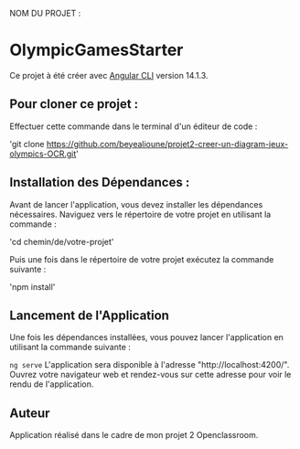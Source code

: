 NOM DU PROJET : 
# OlympicGamesStarter

Ce projet à été créer avec  [Angular CLI](https://github.com/angular/angular-cli) version 14.1.3.

## Pour cloner ce projet : 

Effectuer cette commande dans le terminal d'un éditeur de code : 

'git clone https://github.com/beyealioune/projet2-creer-un-diagram-jeux-olympics-OCR.git'


## Installation des Dépendances : 

Avant de lancer l'application, vous devez installer les dépendances nécessaires. Naviguez vers le répertoire de votre projet en utilisant la commande : 

'cd chemin/de/votre-projet'


Puis une fois dans le répertoire de votre projet exécutez la commande suivante :

'npm install'


## Lancement de l'Application

Une fois les dépendances installées, vous pouvez lancer l'application en utilisant la commande suivante :


`ng serve` L'application sera disponible à l'adresse "http://localhost:4200/". Ouvrez votre navigateur web et rendez-vous sur cette adresse pour voir le rendu de l'application.


## Auteur

Application réalisé dans le cadre de mon projet 2 Openclassroom.
